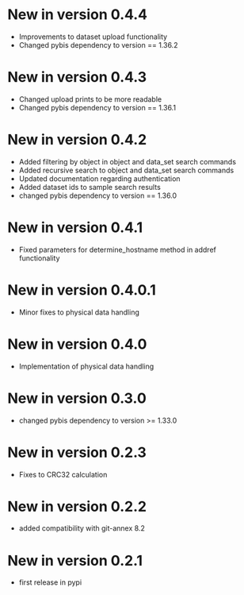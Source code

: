 # New in version 0.4.4

* Improvements to dataset upload functionality
* Changed pybis dependency to version == 1.36.2

# New in version 0.4.3

* Changed upload prints to be more readable
* Changed pybis dependency to version == 1.36.1

# New in version 0.4.2

* Added filtering by object in object and data_set search commands
* Added recursive search to object and data_set search commands
* Updated documentation regarding authentication
* Added dataset ids to sample search results
* changed pybis dependency to version == 1.36.0

# New in version 0.4.1

* Fixed parameters for determine_hostname method in addref functionality 

# New in version 0.4.0.1

* Minor fixes to physical data handling

# New in version 0.4.0

* Implementation of physical data handling

# New in version 0.3.0

* changed pybis dependency to version >= 1.33.0

# New in version 0.2.3

* Fixes to CRC32 calculation

# New in version 0.2.2

* added compatibility with git-annex 8.2

# New in version 0.2.1

* first release in pypi
